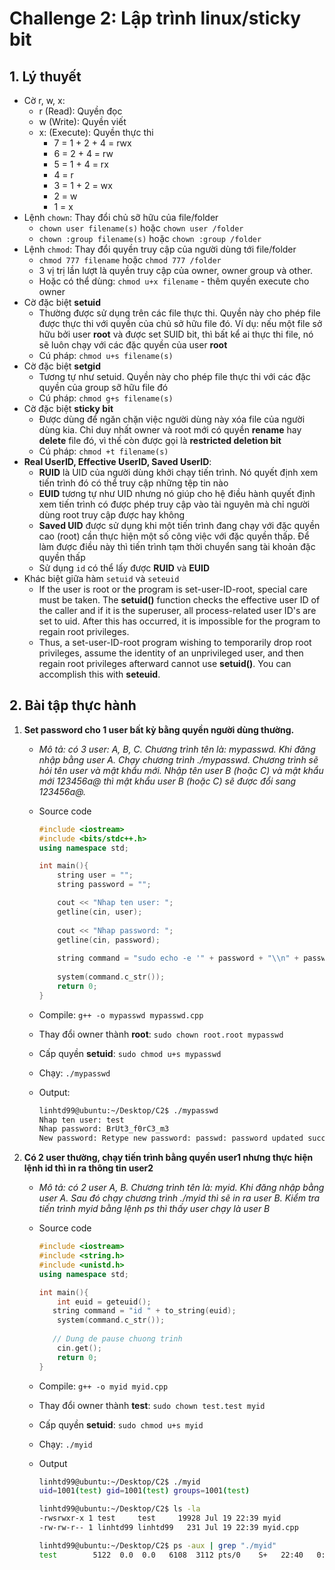 # Challenge 2: Lập trình linux/sticky bit

## 1. Lý thuyết

- Cờ r, w, x:
  - r (Read): Quyền đọc 
  - w (Write): Quyền viết 
  - x: (Execute): Quyền thực thi
    - 7 = 1 + 2 + 4 = rwx
    - 6 = 2 + 4 = rw
    - 5 = 1 + 4 = rx
    - 4 = r
    - 3 = 1 + 2 = wx
    - 2 = w
    - 1 = x
- Lệnh `chown`: Thay đổi chủ sỡ hữu của file/folder
  - `chown user filename(s)` hoặc `chown user /folder`
  - `chown :group filename(s)` hoặc `chown :group /folder`
- Lệnh `chmod`: Thay đổi quyền truy cập của người dùng tới file/folder
  - `chmod 777 filename` hoặc `chmod 777 /folder`
  - 3 vị trị lần lượt là quyền truy cập của owner, owner group và other.
  - Hoặc có thể dùng: `chmod u+x filename` - thêm quyền execute cho owner
- Cờ đặc biệt **setuid**
  - Thường được sử dụng trên các file thực thi. Quyền này cho phép file được thực thi với quyền của chủ sở hữu file đó. Ví dụ: nếu một file sở hữu bởi user **root** và được set SUID bit, thì bất kể ai thực thi file, nó sẽ luôn chạy với các đặc quyền của user **root**
  - Cú pháp: `chmod u+s filename(s)`
- Cờ đặc biệt **setgid**
  - Tương tự như setuid. Quyền này cho phép file thực thi với các đặc quyền của group sỡ hữu file đó
  - Cú pháp: `chmod g+s filename(s)`
- Cờ đặc biệt **sticky bit**
  - Được dùng để ngăn chặn việc người dùng này xóa file của người dùng kia. Chỉ duy nhất owner và root mới có quyền **rename** hay **delete** file đó, vì thế còn được gọi là **restricted deletion bit**
  - Cú pháp: `chmod +t filename(s)`
- **Real UserID, Effective UserID, Saved UserID**:
  - **RUID** là UID của người dùng khởi chạy tiến trình. Nó quyết định xem tiến trình đó có thể truy cập những tệp tin nào
  - **EUID** tương tự như UID nhưng nó giúp cho hệ điều hành quyết định xem tiến trình có được phép truy cập vào tài nguyên mà chỉ người dùng root truy cập được hay không
  - **Saved UID** được sử dụng khi một tiến trình đang chạy với đặc quyền cao (root) cần thực hiện một số công việc với đặc quyền thấp. Để làm được điều này thì tiến trình tạm thời chuyển sang tài khoản đặc quyền thấp
  - Sử dụng `id` có thể lấy được **RUID** và **EUID**
- Khác biệt giữa hàm `setuid` và `seteuid`
  - If the user is root or the program is set-user-ID-root, special care must be taken. The **setuid()** function checks the effective user ID of the caller and if it is the superuser, all process-related user ID's are set to uid. After this has occurred, it is impossible for the program to regain root privileges.
  - Thus, a set-user-ID-root program wishing to temporarily drop root privileges, assume the identity of an unprivileged user, and then regain root privileges afterward cannot use **setuid()**. You can accomplish this with **seteuid**.

## 2. Bài tập thực hành

1. **Set password cho 1 user bất kỳ bằng quyền người dùng thường.** 

   - *Mô tả: có 3 user: A, B, C. Chương trình tên là: mypasswd. Khi đăng nhập bằng user A. Chạy chương trình ./mypasswd. Chương trình sẽ hỏi tên user và mật khẩu mới. Nhập tên user B (hoặc C) và mật khẩu mới 123456a@ thì mật khẩu user B (hoặc C) sẽ được đổi sang 123456a@.*

   - Source code

     ```c++
     #include <iostream>
     #include <bits/stdc++.h>
     using namespace std;
     
     int main(){
         string user = "";
         string password = "";
     
         cout << "Nhap ten user: ";
         getline(cin, user);
         
         cout << "Nhap password: ";
         getline(cin, password);
         
         string command = "sudo echo -e '" + password + "\\n" + password + "' | " + "sudo passwd " + user;
         
         system(command.c_str());
         return 0;
     }
     ```

   - Compile: `g++ -o mypasswd mypasswd.cpp`

   - Thay đổi owner thành **root**: `sudo chown root.root mypasswd`

   - Cấp quyền **setuid**: `sudo chmod u+s mypasswd`

   - Chạy: `./mypasswd`

   - Output:

     ```bash
     linhtd99@ubuntu:~/Desktop/C2$ ./mypasswd 
     Nhap ten user: test
     Nhap password: BrUt3_f0rC3_m3
     New password: Retype new password: passwd: password updated successfully
     ```

2. **Có 2 user thường, chạy tiến trình bằng quyền user1 nhưng thực hiện lệnh id thì in ra thông tin user2**

   - *Mô tả: có 2 user A, B. Chương trình tên là: myid. Khi đăng nhập bằng user A. Sau đó chạy chương trình ./myid thì sẽ in ra user B. Kiểm tra tiến trình myid bằng lệnh ps thì thấy user chạy là user B*

   - Source code

     ```cpp
     #include <iostream>
     #include <string.h>
     #include <unistd.h>
     using namespace std;
     
     int main(){
         int euid = geteuid();
     	string command = "id " + to_string(euid);
         system(command.c_str());
     	
     	// Dung de pause chuong trinh
         cin.get();
         return 0;
     }
     ```

   - Compile: `g++ -o myid myid.cpp`

   - Thay đổi owner thành **test**: `sudo chown test.test myid`

   - Cấp quyền **setuid**: `sudo chmod u+s myid`

   - Chạy: `./myid`

   - Output

     ```bash
     linhtd99@ubuntu:~/Desktop/C2$ ./myid
     uid=1001(test) gid=1001(test) groups=1001(test)
     ```

     ```bash
     linhtd99@ubuntu:~/Desktop/C2$ ls -la
     -rwsrwxr-x 1 test     test     19928 Jul 19 22:39 myid
     -rw-rw-r-- 1 linhtd99 linhtd99   231 Jul 19 22:39 myid.cpp
     
     linhtd99@ubuntu:~/Desktop/C2$ ps -aux | grep "./myid"
     test        5122  0.0  0.0   6108  3112 pts/0    S+   22:40   0:00 ./myid
     ```

     

